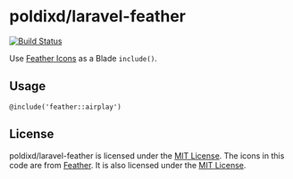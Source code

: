 # poldixd/laravel-feather

[![Build Status](https://travis-ci.org/poldixd/laravel-feather.svg?branch=master)](https://travis-ci.org/poldixd/laravel-feather)

Use [Feather Icons](https://feathericons.com) as a Blade `include()`.

## Usage

```php+HTML
@include('feather::airplay')
```

## License

poldixd/laravel-feather is licensed under the [MIT License](https://github.com/poldixd/laravel-feather/blob/master/LICENSE). The icons in this code are from [Feather](https://github.com/feathericons/feather). It is also licensed under the [MIT License](https://github.com/feathericons/feather/blob/master/LICENSE).